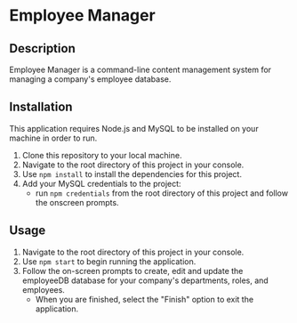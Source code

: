# Employee Manager

## Description

Employee Manager is a command-line content management system for managing a company's employee database.

## Installation

This application requires Node.js and MySQL to be installed on your machine in order to run.

1. Clone this repository to your local machine.
2. Navigate to the root directory of this project in your console.
3. Use ``` npm install ``` to install the dependencies for this project.
4. Add your MySQL credentials to the project:
    - run ``` npm credentials ``` from the root directory of this project and follow the onscreen prompts.

## Usage

1. Navigate to the root directory of this project in your console. 
2. Use ``` npm start ``` to begin running the application. 
3. Follow the on-screen prompts to create, edit and update the employeeDB database for your company's departments, roles, and employees.
    - When you are finished, select the "Finish" option to exit the application.